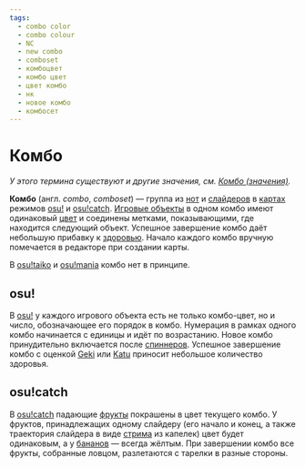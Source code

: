 ```yaml
---
tags:
  - combo color
  - combo colour
  - NC
  - new combo
  - comboset
  - комбоцвет
  - комбо цвет
  - цвет комбо
  - нк
  - новое комбо
  - комбосет
---
```


# Комбо

*У этого термина существуют и другие значения, см. [Комбо (значения)](/wiki/Disambiguation/Combo).*

**Комбо** (англ. *combo*, *comboset*) — группа из [нот](/wiki/Gameplay/Hit_object/Hit_circle) и [слайдеров](/wiki/Gameplay/Hit_object/Slider) в [картах](/wiki/Beatmap) режимов [osu!](/wiki/Game_mode/osu!) и [osu!catch](/wiki/Game_mode/osu!catch). [Игровые объекты](/wiki/Hit_object) в одном комбо имеют одинаковый [цвет](/wiki/Glossary/Combo_colour) и соединены метками, показывающими, где находится следующий объект. Успешное завершение комбо даёт небольшую прибавку к [здоровью](/wiki/Gameplay/Health). Начало каждого комбо вручную помечается в редакторе при создании карты.

В [osu!taiko](/wiki/Game_mode/osu!taiko) и [osu!mania](/wiki/Game_mode/osu!mania) комбо нет в принципе.

## osu!

В [osu!](/wiki/Game_mode/osu!) у каждого игрового объекта есть не только комбо-цвет, но и число, обозначающее его порядок в комбо. Нумерация в рамках одного комбо начинается с единицы и идёт по возрастанию. Новое комбо принудительно включается после [спиннеров](/wiki/Gameplay/Hit_object/Spinner). Успешное завершение комбо с оценкой [Geki](/wiki/Gameplay/Judgement/Geki) или [Katu](/wiki/Gameplay/Judgement/Katu) приносит небольшое количество здоровья.

## osu!catch

В [osu!catch](/wiki/Game_mode/osu!catch) падающие [фрукты](/wiki/Gameplay/Hit_object/Fruit) покрашены в цвет текущего комбо. У фруктов, принадлежащих одному слайдеру (его начало и конец, а также траектория слайдера в виде [стрима](/wiki/Gameplay/Hit_object/Juice_stream) из капелек) цвет будет одинаковым, а у [бананов](/wiki/Gameplay/Hit_object/Banana) — всегда жёлтым. При завершении комбо все фрукты, собранные ловцом, разлетаются с тарелки в разные стороны.

